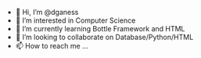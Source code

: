 - 👋 Hi, I’m @dganess
- 👀 I’m interested in Computer Science
- 🌱 I’m currently learning Bottle Framework and HTML
- 💞️ I’m looking to collaborate on Database/Python/HTML
- 📫 How to reach me ...

<!---
dganess/dganess is a ✨ special ✨ repository because its `README.md` (this file) appears on your GitHub profile.
You can click the Preview link to take a look at your changes.
--->
